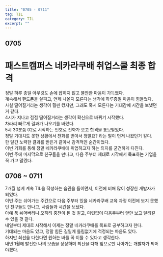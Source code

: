 ```yaml
---
title: "0705 - 0711"
tag: TIL
category: TIL
excerpt: ""
---
```


## 0705

# 패스트캠퍼스 네카라쿠배 취업스쿨 최종 합격

정말 하루 종일 아무것도 손에 잡히지 않고 불안한 마음이 가득했다.  
계속해서 핸드폰을 살피고, 언제 나올지 모른다는 생각에 하루종일 마음이 힘들었다.  
사실 떨어질거라는 생각이 훨씬 컸지만, 그래도 혹시 모른다는 기대감에 시간을 보냈던거 같다.  
4시가 지나고 점점 떨어질거라는 생각이 확신으로 바뀌기 시작했다.  
차라리 빠르게 결과가 나오기를 바랐다.  
5시 30분쯤 02로 시작하는 번호로 전화가 오고 합격을 통보받았다.  
정말 기대치도 못한 상황에서 전화를 받아서 정말요? 라는 말이 먼저 나왔던거 같다.  
한 달간 노력한 결과를 받은거 같아서 감격적인 순간이었다.  
이번 기회를 통해 정말 네카라쿠배에 취업하고자 하는 의지를 굳건하게 다진다.  
이번 주에 마지막으로 친구들을 만나고, 다음 주부터 제대로 시작해서 목표하는 기업을 꼭 가고 말겠다.

## 0706 ~ 0711

7개월 넘게 계속 TIL을 작성하는 습관을 들이면서, 이전에 비해 많이 성장한 개발자가 되었다.  
이번 주는 쉬어가는 주간으로 다음 주부터 있을 네카라쿠배 교육 과정 이전에 보지 못했던 친구들도 만나고, 사람들과 시간을 보냈다.  
아예 푹 쉬어버리니 오히려 충전이 된 것 같고, 미련없이 다음주부터 앞만 보고 달려갈 수 있을 것 같다.  
내일부터 제대로 시작해서 이제는 정말 네카라쿠배를 목표로 공부하고자 한다.  
기대되는 마음도 있고, 정말 힘든 길일게 틀림없기에 걱정되는 마음도 있다.  
하지만 최선을 다한다면 원하는 바를 꼭 이룰 수 있다고 생각한다.  
내년 1월에 발전한 나의 모습을 상상하며 최선을 다해 앞으로만 나아가는 개발자가 되어야겠다.
